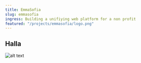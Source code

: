 ```yaml
---
title: EmmaSofia
slug: emmasofia
ingress: Building a unifiying web platform for a non profit
featured: "/projects/emmasofia/logo.png"
---
```


## Halla

![alt text](/img/gro.jpg)
